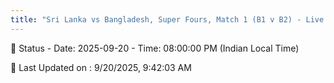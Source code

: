 ```yaml
---
title: "Sri Lanka vs Bangladesh, Super Fours, Match 1 (B1 v B2) - Live Cricket Score"
--- 
```


📑 Status - Date: 2025-09-20 - Time: 08:00:00 PM (Indian Local Time)

📝 Last Updated on : 9/20/2025, 9:42:03 AM  


